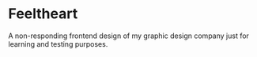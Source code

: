 # Feeltheart
A non-responding frontend design of my graphic design company just for learning and testing purposes.

